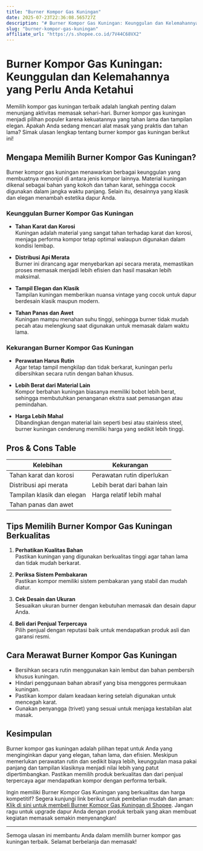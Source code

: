 ```yaml
---
title: "Burner Kompor Gas Kuningan"
date: 2025-07-23T22:36:08.565727Z
description: "# Burner Kompor Gas Kuningan: Keunggulan dan Kelemahannya yang Perlu Anda Ketahui..."
slug: "burner-kompor-gas-kuningan"
affiliate_url: "https://s.shopee.co.id/7V44C68VX2"
---
```

# Burner Kompor Gas Kuningan: Keunggulan dan Kelemahannya yang Perlu Anda Ketahui

Memilih kompor gas kuningan terbaik adalah langkah penting dalam menunjang aktivitas memasak sehari-hari. Burner kompor gas kuningan menjadi pilihan populer karena kekuatannya yang tahan lama dan tampilan elegan. Apakah Anda sedang mencari alat masak yang praktis dan tahan lama? Simak ulasan lengkap tentang burner kompor gas kuningan berikut ini!

## Mengapa Memilih Burner Kompor Gas Kuningan?

Burner kompor gas kuningan menawarkan berbagai keunggulan yang membuatnya menonjol di antara jenis kompor lainnya. Material kuningan dikenal sebagai bahan yang kokoh dan tahan karat, sehingga cocok digunakan dalam jangka waktu panjang. Selain itu, desainnya yang klasik dan elegan menambah estetika dapur Anda.

### Keunggulan Burner Kompor Gas Kuningan

- **Tahan Karat dan Korosi**  
  Kuningan adalah material yang sangat tahan terhadap karat dan korosi, menjaga performa kompor tetap optimal walaupun digunakan dalam kondisi lembap.

- **Distribusi Api Merata**  
  Burner ini dirancang agar menyebarkan api secara merata, memastikan proses memasak menjadi lebih efisien dan hasil masakan lebih maksimal.

- **Tampil Elegan dan Klasik**  
  Tampilan kuningan memberikan nuansa vintage yang cocok untuk dapur berdesain klasik maupun modern.

- **Tahan Panas dan Awet**  
  Kuningan mampu menahan suhu tinggi, sehingga burner tidak mudah pecah atau melengkung saat digunakan untuk memasak dalam waktu lama.

### Kekurangan Burner Kompor Gas Kuningan

- **Perawatan Harus Rutin**  
  Agar tetap tampil mengkilap dan tidak berkarat, kuningan perlu dibersihkan secara rutin dengan bahan khusus.

- **Lebih Berat dari Material Lain**  
  Kompor berbahan kuningan biasanya memiliki bobot lebih berat, sehingga membutuhkan penanganan ekstra saat pemasangan atau pemindahan.

- **Harga Lebih Mahal**  
  Dibandingkan dengan material lain seperti besi atau stainless steel, burner kuningan cenderung memiliki harga yang sedikit lebih tinggi.

## Pros & Cons Table

| Kelebihan                                   | Kekurangan                                  |
|----------------------------------------------|--------------------------------------------|
| Tahan karat dan korosi                     | Perawatan rutin diperlukan                |
| Distribusi api merata                       | Lebih berat dari bahan lain               |
| Tampilan klasik dan elegan                  | Harga relatif lebih mahal                |
| Tahan panas dan awet                        |                                            |

## Tips Memilih Burner Kompor Gas Kuningan Berkualitas

1. **Perhatikan Kualitas Bahan**  
   Pastikan kuningan yang digunakan berkualitas tinggi agar tahan lama dan tidak mudah berkarat.

2. **Periksa Sistem Pembakaran**  
   Pastikan kompor memiliki sistem pembakaran yang stabil dan mudah diatur.

3. **Cek Desain dan Ukuran**  
   Sesuaikan ukuran burner dengan kebutuhan memasak dan desain dapur Anda.

4. **Beli dari Penjual Terpercaya**  
   Pilih penjual dengan reputasi baik untuk mendapatkan produk asli dan garansi resmi.

## Cara Merawat Burner Kompor Gas Kuningan

- Bersihkan secara rutin menggunakan kain lembut dan bahan pembersih khusus kuningan.
- Hindari penggunaan bahan abrasif yang bisa menggores permukaan kuningan.
- Pastikan kompor dalam keadaan kering setelah digunakan untuk mencegah karat.
- Gunakan penyangga (trivet) yang sesuai untuk menjaga kestabilan alat masak.

## Kesimpulan

Burner kompor gas kuningan adalah pilihan tepat untuk Anda yang menginginkan dapur yang elegan, tahan lama, dan efisien. Meskipun memerlukan perawatan rutin dan sedikit biaya lebih, keunggulan masa pakai panjang dan tampilan klasiknya menjadi nilai lebih yang patut dipertimbangkan. Pastikan memilih produk berkualitas dan dari penjual terpercaya agar mendapatkan kompor dengan performa terbaik.

Ingin memiliki Burner Kompor Gas Kuningan yang berkualitas dan harga kompetitif? Segera kunjungi link berikut untuk pembelian mudah dan aman: [Klik di sini untuk membeli Burner Kompor Gas Kuningan di Shopee](https://s.shopee.co.id/7V44C68VX2). Jangan ragu untuk upgrade dapur Anda dengan produk terbaik yang akan membuat kegiatan memasak semakin menyenangkan!

---
Semoga ulasan ini membantu Anda dalam memilih burner kompor gas kuningan terbaik. Selamat berbelanja dan memasak!